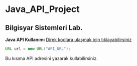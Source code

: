 # Java_API_Project
## Bilgisyar Sistemleri Lab.

**Java API Kullanımı**
[Direk kodlara ulaşmak için tıklayabilirsiniz](src/api_baglanti.java)
```java
URL url = new URL("API_URL");
```
Bu kısıma API adresini yazarak kullabilirsiniz.

